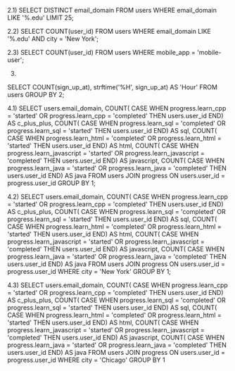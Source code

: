 2.1)
SELECT DISTINCT email_domain
FROM users
WHERE email_domain LIKE '%.edu'
LIMIT 25;

2.2)
SELECT COUNT(user_id)
FROM users
WHERE email_domain LIKE '%.edu' AND city = 'New York';

2.3)
SELECT COUNT(user_id)
FROM users
WHERE mobile_app = 'mobile-user';

3)
SELECT COUNT(sign_up_at),
 strftime('%H', sign_up_at) AS 'Hour'
FROM users
GROUP BY 2;

4.1)
SELECT users.email_domain,
 COUNT(
 CASE
 WHEN progress.learn_cpp = 'started' OR progress.learn_cpp = 'completed' THEN users.user_id
 END) AS c_plus_plus,
 COUNT(
 CASE
 WHEN progress.learn_sql = 'completed' OR progress.learn_sql = 'started' THEN users.user_id
 END) AS sql,
 COUNT(
 CASE
 WHEN progress.learn_html = 'completed' OR progress.learn_html = 'started' THEN users.user_id
 END) AS html,
 COUNT(
 CASE
 WHEN progress.learn_javascript = 'started' OR progress.learn_javascript = 'completed' THEN 
users.user_id
 END) AS javascript,
 COUNT(
 CASE
 WHEN progress.learn_java = 'started' OR progress.learn_java = 'completed' THEN users.user_id
 END) AS java
FROM users
JOIN progress
 ON users.user_id = progress.user_id
 GROUP BY 1;
 
4.2)
SELECT users.email_domain,
 COUNT(
 CASE
 WHEN progress.learn_cpp = 'started' OR progress.learn_cpp = 'completed' THEN users.user_id
 END) AS c_plus_plus,
 COUNT(
 CASE
 WHEN progress.learn_sql = 'completed' OR progress.learn_sql = 'started' THEN users.user_id
 END) AS sql,
 COUNT(
 CASE
 WHEN progress.learn_html = 'completed' OR progress.learn_html = 'started' THEN users.user_id
 END) AS html,
 COUNT(
 CASE
 WHEN progress.learn_javascript = 'started' OR progress.learn_javascript = 'completed' THEN 
users.user_id
 END) AS javascript,
 COUNT(
 CASE
 WHEN progress.learn_java = 'started' OR progress.learn_java = 'completed' THEN users.user_id
 END) AS java
FROM users
JOIN progress
 ON users.user_id = progress.user_id
 WHERE city = 'New York'
 GROUP BY 1;
 
4.3)
SELECT users.email_domain,
 COUNT(
 CASE
 WHEN progress.learn_cpp = 'started' OR progress.learn_cpp = 'completed' THEN users.user_id
 END) AS c_plus_plus,
 COUNT(
 CASE
 WHEN progress.learn_sql = 'completed' OR progress.learn_sql = 'started' THEN users.user_id
 END) AS sql,
 COUNT(
 CASE
 WHEN progress.learn_html = 'completed' OR progress.learn_html = 'started' THEN users.user_id
 END) AS html,
 COUNT(
 CASE
 WHEN progress.learn_javascript = 'started' OR progress.learn_javascript = 'completed' THEN 
users.user_id
 END) AS javascript,
 COUNT(
 CASE
 WHEN progress.learn_java = 'started' OR progress.learn_java = 'completed' THEN users.user_id
 END) AS java
FROM users
JOIN progress
 ON users.user_id = progress.user_id
 WHERE city = 'Chicago'
 GROUP BY 1
